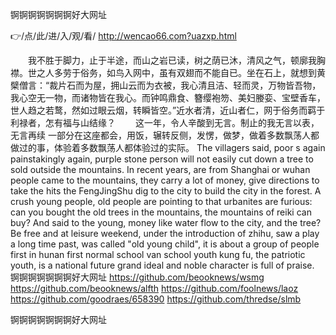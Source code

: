 
锕锕锕锕锕锕锕好大网址




👉/点/此/进/入/观/看/ http://wencao66.com?uazxp.html




　　我不胜于脚力，止于半途，而山之岩已读，树之荫已沐，清风之气，顿廓我胸襟。世之人多劳于俗务，如鸟入网中，虽有双翅而不能自已。坐在石上，就想到黄檗僧言：“裁片石而为屋，拥山云而为衣被，我心清且洁、轻而灵，万物皆吾物，我心空无一物，而诸物皆在我心。而钟鸣鼎食、簪缨袍笏、美妇媵娈、宝壁香车，世人趋之若鹜，然如过眼云烟，转瞬皆空。”近水者清，近山者仁，网于俗务而羁于利禄者，怎有福与山结缘？
　　这一年，令人辛酸到无言。制止的我无言以表，无言再续
一部分在这座都会，用饭，辗转反侧，发愣，做梦，做着多数飘荡人都做过的事，体验着多数飘荡人都体验过的实际。
The villagers said, poor s again painstakingly again, purple stone person will not easily cut down a tree to sold outside the mountains.
In recent years, are from Shanghai or wuhan people came to the mountains, they carry a lot of money, give directions to take the hits the FengJingShu dig to the city to build the city in the forest.
A crush young people, old people are pointing to that urbanites are furious: can you bought the old trees in the mountains, the mountains of reiki can buy?
And said to the young, money like water flow to the city, and the tree?
Be free and at leisure weekend, under the introduction of zhihu, saw a play a long time past, was called "old young child", it is about a group of people first in hunan first normal school van school youth kung fu, the patriotic youth, is a national future grand ideal and noble character is full of praise.
锕锕锕锕锕锕锕好大网址 https://github.com/beooknews/wsmg
https://github.com/beooknews/alfth
https://github.com/foolnews/laoz
https://github.com/goodraes/658390
https://github.com/thredse/slmb





锕锕锕锕锕锕锕好大网址
